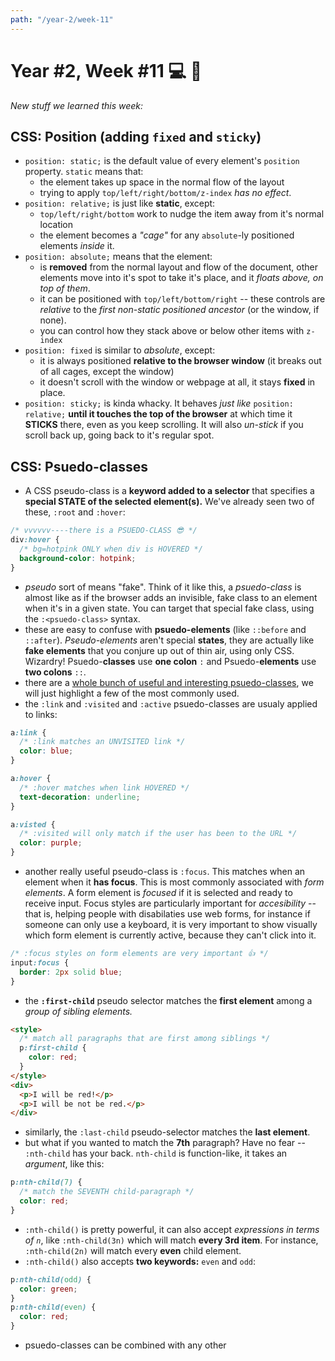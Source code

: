 ```yaml
---
path: "/year-2/week-11"
---
```


# Year #2, Week #11 💻 🚠

_New stuff we learned this week:_

## CSS: Position (adding `fixed` and `sticky`)

- `position: static;` is the default value of every element's `position`
  property. `static` means that:
  - the element takes up space in the normal flow of the layout
  - trying to apply `top/left/right/bottom/z-index` _has no effect_.
- `position: relative;` is just like **static**, except:
  - `top/left/right/bottom` work to nudge the item away from it's normal
    location
  - the element becomes a _"cage"_ for any `absolute`-ly positioned elements
    _inside_ it.
- `position: absolute;` means that the element:
  - is **removed** from the normal layout and flow of the document, other
    elements move into it's spot to take it's place, and it _floats above, on
    top of them_.
  - it can be positioned with `top/left/bottom/right` -- these controls are
    _relative_ to the _first non-static positioned ancestor_ (or the window, if
    none).
  - you can control how they stack above or below other items with `z-index`
- `position: fixed` is similar to _absolute_, except:
  - it is always positioned **relative to the browser window** (it breaks out of
    all cages, except the window)
  - it doesn't scroll with the window or webpage at all, it stays **fixed** in
    place.
- `position: sticky;` is kinda whacky. It behaves _just like_
  `position: relative;` **until it touches the top of the browser** at which
  time it **STICKS** there, even as you keep scrolling. It will also _un-stick_
  if you scroll back up, going back to it's regular spot.

## CSS: Psuedo-classes

- A CSS pseudo-class is a **keyword added to a selector** that specifies a
  **special STATE of the selected element(s).** We've already seen two of these,
  `:root` and `:hover`:

```css
/* vvvvvv----there is a PSUEDO-CLASS 😎 */
div:hover {
  /* bg=hotpink ONLY when div is HOVERED */
  background-color: hotpink;
}
```

- _pseudo_ sort of means "fake". Think of it like this, a _psuedo-class_ is
  almost like as if the browser adds an invisible, fake class to an element when
  it's in a given state. You can target that special fake class, using the
  `:<psuedo-class>` syntax.
- these are easy to confuse with **psuedo-elements** (like `::before` and
  `::after`). _Pseudo-elements_ aren't special **states**, they are actually
  like **fake elements** that you conjure up out of thin air, using only CSS.
  Wizardry! Psuedo-**classes** use **one colon** `:` and Psuedo-**elements** use
  **two colons** `::`.
- there are a
  [whole bunch of useful and interesting psuedo-classes](https://developer.mozilla.org/en-US/docs/Web/CSS/Pseudo-classes),
  we will just highlight a few of the most commonly used.
- the `:link` and `:visited` and `:active` psuedo-classes are usualy applied to
  links:

```css
a:link {
  /* :link matches an UNVISITED link */
  color: blue;
}

a:hover {
  /* :hover matches when link HOVERED */
  text-decoration: underline;
}

a:visted {
  /* :visited will only match if the user has been to the URL */
  color: purple;
}
```

- another really useful pseudo-class is `:focus`. This matches when an element
  when it **has focus**. This is most commonly associated with _form elements_.
  A form element is _focused_ if it is selected and ready to receive input.
  Focus styles are particularly important for _accesibility_ -- that is, helping
  people with disabilaties use web forms, for instance if someone can only use a
  keyboard, it is very important to show visually which form element is
  currently active, because they can't click into it.

```css
/* :focus styles on form elements are very important 👍 */
input:focus {
  border: 2px solid blue;
}
```

- the **`:first-child`** pseudo selector matches the **first element** among a
  _group of sibling elements._

```html
<style>
  /* match all paragraphs that are first among siblings */
  p:first-child {
    color: red;
  }
</style>
<div>
  <p>I will be red!</p>
  <p>I will be not be red.</p>
</div>
```

- similarly, the `:last-child` pseudo-selector matches the **last element**.
- but what if you wanted to match the **7th** paragraph? Have no fear --
  `:nth-child` has your back. `nth-child` is function-like, it takes an
  _argument_, like this:

```css
p:nth-child(7) {
  /* match the SEVENTH child-paragraph */
  color: red;
}
```

- `:nth-child()` is pretty powerful, it can also accept _expressions in terms of
  `n`_, like `:nth-child(3n)` which will match **every 3rd item**. For instance,
  `:nth-child(2n)` will match every **even** child element.
- `:nth-child()` also accepts **two keywords:** `even` and `odd`:

```css
p:nth-child(odd) {
  color: green;
}
p:nth-child(even) {
  color: red;
}
```

- psuedo-classes can be combined with any other
